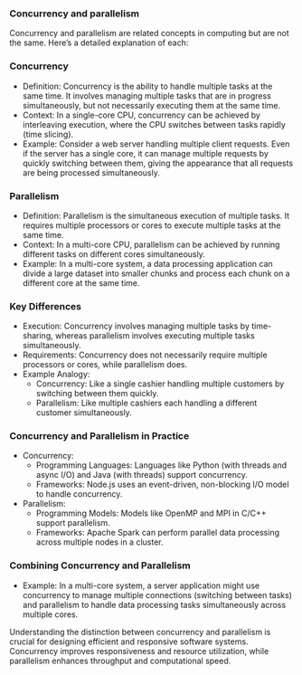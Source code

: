 ### Concurrency and parallelism 

Concurrency and parallelism are related concepts in computing but are not the same. Here’s a detailed explanation of each:

### Concurrency
- Definition: Concurrency is the ability to handle multiple tasks at the same time. It involves managing multiple tasks that are in progress simultaneously, but not necessarily executing them at the same time.
- Context: In a single-core CPU, concurrency can be achieved by interleaving execution, where the CPU switches between tasks rapidly (time slicing).
- Example: Consider a web server handling multiple client requests. Even if the server has a single core, it can manage multiple requests by quickly switching between them, giving the appearance that all requests are being processed simultaneously.

### Parallelism
- Definition: Parallelism is the simultaneous execution of multiple tasks. It requires multiple processors or cores to execute multiple tasks at the same time.
- Context: In a multi-core CPU, parallelism can be achieved by running different tasks on different cores simultaneously.
- Example: In a multi-core system, a data processing application can divide a large dataset into smaller chunks and process each chunk on a different core at the same time.

### Key Differences
- Execution: Concurrency involves managing multiple tasks by time-sharing, whereas parallelism involves executing multiple tasks simultaneously.
- Requirements: Concurrency does not necessarily require multiple processors or cores, while parallelism does.
- Example Analogy:
  - Concurrency: Like a single cashier handling multiple customers by switching between them quickly.
  - Parallelism: Like multiple cashiers each handling a different customer simultaneously.

### Concurrency and Parallelism in Practice
- Concurrency:
  - Programming Languages: Languages like Python (with threads and async I/O) and Java (with threads) support concurrency.
  - Frameworks: Node.js uses an event-driven, non-blocking I/O model to handle concurrency.
- Parallelism:
  - Programming Models: Models like OpenMP and MPI in C/C++ support parallelism.
  - Frameworks: Apache Spark can perform parallel data processing across multiple nodes in a cluster.

### Combining Concurrency and Parallelism
- Example: In a multi-core system, a server application might use concurrency to manage multiple connections (switching between tasks) and parallelism to handle data processing tasks simultaneously across multiple cores.

Understanding the distinction between concurrency and parallelism is crucial for designing efficient and responsive software systems. Concurrency improves responsiveness and resource utilization, while parallelism enhances throughput and computational speed.
